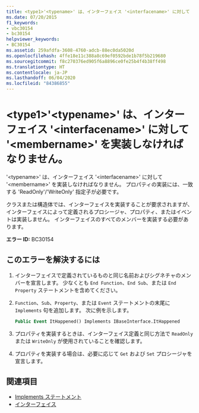 ```yaml
---
title: <type1>'<typename>' は、インターフェイス '<interfacename>' に対して '<membername>' を実装しなければなりません。
ms.date: 07/20/2015
f1_keywords:
- vbc30154
- bc30154
helpviewer_keywords:
- BC30154
ms.assetid: 259afdfa-3608-4760-adcb-88ec0da5020d
ms.openlocfilehash: 4ffe18e11c388a8c69ef0592bde1b78f5b219680
ms.sourcegitcommit: f8c270376ed905f6a8896ce0fe25b4f4b38ff498
ms.translationtype: HT
ms.contentlocale: ja-JP
ms.lasthandoff: 06/04/2020
ms.locfileid: "84386855"
---
```

# <a name="type1typename-must-implement-membername-for-interface-interfacename"></a>\<type1>'\<typename>' は、インターフェイス '\<interfacename>' に対して '\<membername>' を実装しなければなりません。
'\<typename>' は、インターフェイス '\<interfacename>' に対して '\<membername>' を実装しなければなりません。 プロパティの実装には、一致する 'ReadOnly'/'WriteOnly' 指定子が必要です。  
  
 クラスまたは構造体では、インターフェイスを実装することが要求されますが、インターフェイスによって定義されるプロシージャ、プロパティ、またはイベントは実装しません。 インターフェイスのすべてのメンバーを実装する必要があります。  
  
 **エラー ID:** BC30154  
  
## <a name="to-correct-this-error"></a>このエラーを解決するには  
  
1. インターフェイスで定義されているものと同じ名前およびシグネチャのメンバーを宣言します。 少なくとも `End Function`、`End Sub`、または `End Property` ステートメントを含めてください。  
  
2. `Function`、`Sub`、`Property`、または `Event` ステートメントの末尾に `Implements` 句を追加します。 次に例を示します。  
  
    ```vb  
    Public Event ItHappened() Implements IBaseInterface.ItHappened  
    ```  
  
3. プロパティを実装するときは、インターフェイス定義と同じ方法で `ReadOnly` または `WriteOnly` が使用されていることを確認します。  
  
4. プロパティを実装する場合は、必要に応じて `Get` および `Set` プロシージャを宣言します。  
  
## <a name="see-also"></a>関連項目

- [Implements ステートメント](../statements/implements-statement.md)
- [インターフェイス](../../programming-guide/language-features/interfaces/index.md)
